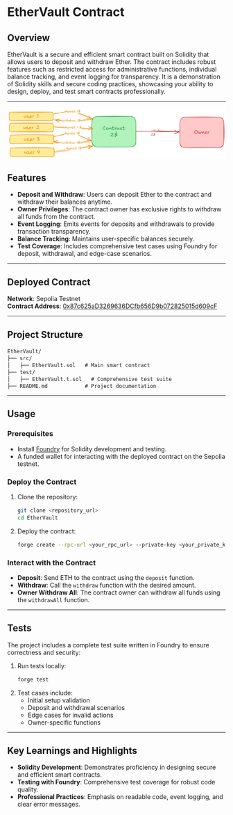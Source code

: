 # EtherVault Contract

## Overview
EtherVault is a secure and efficient smart contract built on Solidity that allows users to deposit and withdraw Ether. The contract includes robust features such as restricted access for administrative functions, individual balance tracking, and event logging for transparency. It is a demonstration of Solidity skills and secure coding practices, showcasing your ability to design, deploy, and test smart contracts professionally.

---
![Architecture of contract](ethervault.png)

## Features
- **Deposit and Withdraw**: Users can deposit Ether to the contract and withdraw their balances anytime.
- **Owner Privileges**: The contract owner has exclusive rights to withdraw all funds from the contract.
- **Event Logging**: Emits events for deposits and withdrawals to provide transaction transparency.
- **Balance Tracking**: Maintains user-specific balances securely.
- **Test Coverage**: Includes comprehensive test cases using Foundry for deposit, withdrawal, and edge-case scenarios.

---

## Deployed Contract
**Network**: Sepolia Testnet  
**Contract Address**: [0x87c625aD3269636DCfb656D9b072825015d609cF](https://sepolia.etherscan.io/address/0x87c625aD3269636DCfb656D9b072825015d609cF)

---

## Project Structure
```
EtherVault/
├── src/
│   ├── EtherVault.sol   # Main smart contract
├── test/
│   ├── EtherVault.t.sol   # Comprehensive test suite
├── README.md            # Project documentation
```

---

## Usage

### Prerequisites
- Install [Foundry](https://book.getfoundry.sh/) for Solidity development and testing.
- A funded wallet for interacting with the deployed contract on the Sepolia testnet.

### Deploy the Contract
1. Clone the repository:
   ```bash
   git clone <repository_url>
   cd EtherVault
   ```
2. Deploy the contract:
   ```bash
   forge create --rpc-url <your_rpc_url> --private-key <your_private_key> src/EtherVault.sol:EtherVault --constructor-args <owner_address>
   ```

### Interact with the Contract
- **Deposit**: Send ETH to the contract using the `deposit` function.
- **Withdraw**: Call the `withdraw` function with the desired amount.
- **Owner Withdraw All**: The contract owner can withdraw all funds using the `withdrawAll` function.

---

## Tests
The project includes a complete test suite written in Foundry to ensure correctness and security:
1. Run tests locally:
   ```bash
   forge test
   ```
2. Test cases include:
   - Initial setup validation
   - Deposit and withdrawal scenarios
   - Edge cases for invalid actions
   - Owner-specific functions

---

## Key Learnings and Highlights
- **Solidity Development**: Demonstrates proficiency in designing secure and efficient smart contracts.
- **Testing with Foundry**: Comprehensive test coverage for robust code quality.
- **Professional Practices**: Emphasis on readable code, event logging, and clear error messages.



